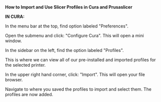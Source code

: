 **How to Import and Use Slicer Profiles in Cura and Prusaslicer**

**IN CURA:**

In the menu bar at the top, find option labeled "Preferences".

Open the submenu and click: "Configure Cura". This will open a mini window. 

In the sidebar on the left, find the option labeled "Profiles". 

This is where we can view all of our pre-installed and imported profiles for the selected printer.

In the upper right hand corner, click: "Import". This will open your file browser.

Navigate to where you saved the profiles to import and select them. The profiles are now added. 

